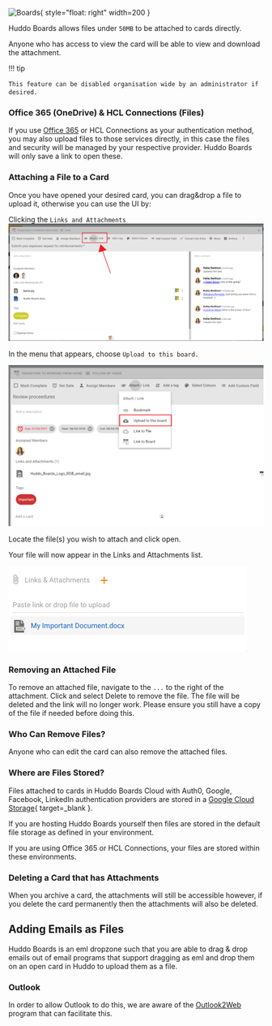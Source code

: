 ![Boards](../../../assets/images/boards-logo.jpg){ style="float: right" width=200 }

Huddo Boards allows files under `50MB` to be attached to cards directly.

Anyone who has access to view the card will be able to view and download the attachment.

!!! tip

    This feature can be disabled organisation wide by an administrator if desired.

### Office 365 (OneDrive) & HCL Connections (Files)

If you use [Office 365](../microsoft/onedrive.md) or HCL Connections as your authentication method, you may also upload files to those services directly, in this case the files and security will be managed by your respective provider. Huddo Boards will only save a link to open these.

### Attaching a File to a Card

Once you have opened your desired card, you can drag&drop a file to upload it, otherwise you can use the UI by:

Clicking the `Links and Attachments`
![](./attaching1.png)

In the menu that appears, choose `Upload to this board.`

![](./attaching3.png)

Locate the file(s) you wish to attach and click open.

Your file will now appear in the Links and Attachments list.

![](./attaching4.png)

### Removing an Attached File

To remove an attached file, navigate to the `...` to the right of the attachment. Click and select Delete to remove the file. The file will be deleted and the link will no longer work. Please ensure you still have a copy of the file if needed before doing this.

### Who Can Remove Files?

Anyone who can edit the card can also remove the attached files.

### Where are Files Stored?

Files attached to cards in Huddo Boards Cloud with Auth0, Google, Facebook, LinkedIn authentication providers are stored in a [Google Cloud Storage](https://cloud.google.com/storage/){ target=\_blank }.

If you are hosting Huddo Boards yourself then files are stored in the default file storage as defined in your environment.

If you are using Office 365 or HCL Connections, your files are stored within these environments.

### Deleting a Card that has Attachments

When you archive a card, the attachments will still be accessible however, if you delete the card permanently then the attachments will also be deleted.

## Adding Emails as Files

Huddo Boards is an eml dropzone such that you are able to drag & drop emails out of email programs that support dragging as eml and drop them on an open card in Huddo to upload them as a file.

### Outlook

In order to allow Outlook to do this, we are aware of the [Outlook2Web](https://outlook2web.com/) program that can facilitate this.
